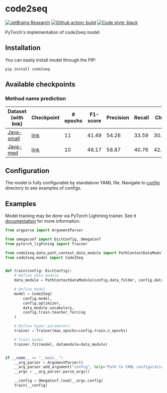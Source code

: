 # code2seq

[![JetBrains Research](https://jb.gg/badges/research.svg)](https://confluence.jetbrains.com/display/ALL/JetBrains+on+GitHub)
[![Github action: build](https://github.com/SpirinEgor/code2seq/workflows/Build/badge.svg)](https://github.com/SpirinEgor/code2seq/actions?query=workflow%3ABuild)
[![Code style: black](https://img.shields.io/badge/code%20style-black-000000.svg)](https://github.com/psf/black)


PyTorch's implementation of code2seq model.

## Installation

You can easily install model through the PIP:
```shell
pip install code2seq
```

## Available checkpoints

### Method name prediction
| Dataset (with link)                                                                                                     | Checkpoint                                                                                                        | # epochs | F1-score | Precision | Recall | ChrF  |
|-------------------------------------------------------------------------------------------------------------------------|-------------------------------------------------------------------------------------------------------------------|----------|----------|-----------|--------|-------|
| [Java-small](https://s3.eu-west-1.amazonaws.com/datasets.ml.labs.aws.intellij.net/java-paths-methods/java-small.tar.gz) | [link](https://s3.eu-west-1.amazonaws.com/datasets.ml.labs.aws.intellij.net/checkpoints/code2seq_java_small.ckpt) | 11       | 41.49    | 54.26     | 33.59  | 30.21 |
| [Java-med](https://s3.eu-west-1.amazonaws.com/datasets.ml.labs.aws.intellij.net/java-paths-methods/java-med.tar.gz)     | [link](https://s3.eu-west-1.amazonaws.com/datasets.ml.labs.aws.intellij.net/checkpoints/code2seq_java_med.ckpt)   | 10       | 48.17    | 58.87     | 40.76  | 42.32 |

## Configuration

The model is fully configurable by standalone YAML file.
Navigate to [config](config) directory to see examples of configs.

## Examples

Model training may be done via PyTorch Lightning trainer.
See it [documentation](https://pytorch-lightning.readthedocs.io/en/latest/common/trainer.html) for more information.

```python
from argparse import ArgumentParser

from omegaconf import DictConfig, OmegaConf
from pytorch_lightning import Trainer

from code2seq.data.path_context_data_module import PathContextDataModule
from code2seq.model import Code2Seq


def train(config: DictConfig):
    # Define data module
    data_module = PathContextDataModule(config.data_folder, config.data)

    # Define model
    model = Code2Seq(
        config.model,
        config.optimizer,
        data_module.vocabulary,
        config.train.teacher_forcing
    )

    # Define hyper parameters
    trainer = Trainer(max_epochs=config.train.n_epochs)

    # Train model
    trainer.fit(model, datamodule=data_module)


if __name__ == "__main__":
    __arg_parser = ArgumentParser()
    __arg_parser.add_argument("config", help="Path to YAML configuration file", type=str)
    __args = __arg_parser.parse_args()

    __config = OmegaConf.load(__args.config)
    train(__config)
```
